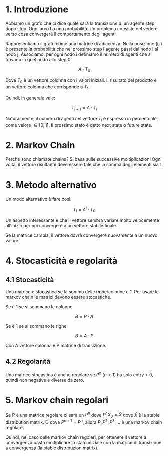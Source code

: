 # 1. Introduzione

Abbiamo un grafo che ci dice quale sarà la transizione di un agente step dopo step. Ogni arco ha una probabilità. Un problema consiste nel vedere verso cosa convergerà il comportamento degli agenti.

Rappresentiamo il grafo come una matrice di adiacenza. Nella posizione (i,j) è presente la probabilità che nel prossimo step l'agente passi dal nodo i al nodo j. Associamo, per ogni nodo i definiamo il numero di agenti che si trovano in quel nodo allo step 0

$$A \cdot T_0 $$

Dove $T_0$ è un vettore colonna con i valori iniziali. Il risultato del prodotto è un vettore colonna che corrisponde a $T_1$.

Quindi, in generale vale:

$$T_{i+1} = A \cdot T_i$$

Naturalmente, il numero di agenti nel vettore $T_i$ è espresso in percentuale, come valore $\in [0,1]$. Il prossimo stato è detto next state o future state.

# 2. Markov Chain

Perché sono chiamate chains? Si basa sulle successive moltiplicazioni
Ogni volta, il vettore risultante deve essere tale che la somma degli elementi sia 1.

# 3. Metodo alternativo

Un modo alternativo è fare così:

$$T_{i} = A^{i} \cdot T_0$$


Un aspetto interessante è che il vettore sembra variare molto velocemente all'inizio per poi convergere a un vettore stabile finale.

Se la matrice cambia, il vettore dovrà convergere nuovamente a un nuovo valore. 

# 4. Stocasticità e regolarità

## 4.1 Stocasticità

Una matrice è stocastica se la somma delle righe/colonne è 1. Per usare le markov chain le matrici devono essere stocastiche. 

Se è 1 se si sommano le colonne

$$B = P \cdot A$$

Se è 1 se si sommano le righe

$$B = A \cdot P$$

Con A vettore colonna e P matrice di transizione.


## 4.2 Regolarità

Una matrice stocastica è anche regolare se $P^n$ $(n>1)$ ha solo entry > 0, quindi non negative e diverse da zero. 


# 5. Markov chain regolari
Se P è una matrice regolare ci sarà un $P^n$ dove $P^n X_0 = \hat{X}$ dove $\hat{X}$ è la stable distribution matrix. O dove $P^{n+1} = P^n$, allora $P,P^2,P^3,...$ è una markov chain regolare.

Quindi, nel caso delle markov chain regolari, per ottenere il vettore a convergenza basta moltiplicare lo stato iniziale con la matrice di transizione a convergenza (la stable distribuzion matrix).











